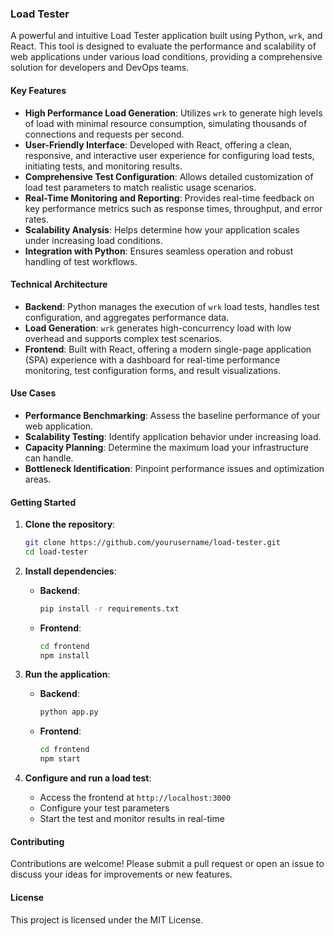 ### Load Tester

A powerful and intuitive Load Tester application built using Python, `wrk`, and React. This tool is designed to evaluate the performance and scalability of web applications under various load conditions, providing a comprehensive solution for developers and DevOps teams.

#### Key Features

- **High Performance Load Generation**: Utilizes `wrk` to generate high levels of load with minimal resource consumption, simulating thousands of connections and requests per second.
- **User-Friendly Interface**: Developed with React, offering a clean, responsive, and interactive user experience for configuring load tests, initiating tests, and monitoring results.
- **Comprehensive Test Configuration**: Allows detailed customization of load test parameters to match realistic usage scenarios.
- **Real-Time Monitoring and Reporting**: Provides real-time feedback on key performance metrics such as response times, throughput, and error rates.
- **Scalability Analysis**: Helps determine how your application scales under increasing load conditions.
- **Integration with Python**: Ensures seamless operation and robust handling of test workflows.

#### Technical Architecture

- **Backend**: Python manages the execution of `wrk` load tests, handles test configuration, and aggregates performance data.
- **Load Generation**: `wrk` generates high-concurrency load with low overhead and supports complex test scenarios.
- **Frontend**: Built with React, offering a modern single-page application (SPA) experience with a dashboard for real-time performance monitoring, test configuration forms, and result visualizations.

#### Use Cases

- **Performance Benchmarking**: Assess the baseline performance of your web application.
- **Scalability Testing**: Identify application behavior under increasing load.
- **Capacity Planning**: Determine the maximum load your infrastructure can handle.
- **Bottleneck Identification**: Pinpoint performance issues and optimization areas.

#### Getting Started

1. **Clone the repository**:
   ```sh
   git clone https://github.com/yourusername/load-tester.git
   cd load-tester
   ```

2. **Install dependencies**:
   - **Backend**:
     ```sh
     pip install -r requirements.txt
     ```
   - **Frontend**:
     ```sh
     cd frontend
     npm install
     ```

3. **Run the application**:
   - **Backend**:
     ```sh
     python app.py
     ```
   - **Frontend**:
     ```sh
     cd frontend
     npm start
     ```

4. **Configure and run a load test**:
   - Access the frontend at `http://localhost:3000`
   - Configure your test parameters
   - Start the test and monitor results in real-time

#### Contributing

Contributions are welcome! Please submit a pull request or open an issue to discuss your ideas for improvements or new features.

#### License

This project is licensed under the MIT License.
